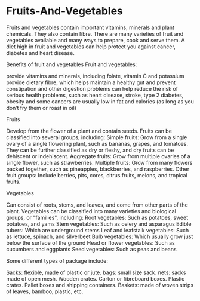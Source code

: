 # Fruits-And-Vegetables


Fruits and vegetables contain important vitamins, minerals and plant chemicals. They also contain fibre. There are many varieties of fruit and vegetables available and many ways to prepare, cook and serve them. A diet high in fruit and vegetables can help protect you against cancer, diabetes and heart disease.

Benefits of fruit and vegetables
Fruit and vegetables:

provide vitamins and minerals, including folate, vitamin C and potassium
provide dietary fibre, which helps maintain a healthy gut and prevent constipation and other digestion problems
can help reduce the risk of serious health problems, such as heart disease, stroke, type 2 diabetes, obesity and some cancers
are usually low in fat and calories (as long as you don’t fry them or roast in oil)



Fruits


Develop from the flower of a plant and contain seeds. Fruits can be classified into several groups, including:
Simple fruits: Grow from a single ovary of a single flowering plant, such as bananas, grapes, and tomatoes. They can be further classified as dry or fleshy, and dry fruits can be dehiscent or indehiscent.
Aggregate fruits: Grow from multiple ovaries of a single flower, such as strawberries.
Multiple fruits: Grow from many flowers packed together, such as pineapples, blackberries, and raspberries.
Other fruit groups: Include berries, pits, cores, citrus fruits, melons, and tropical fruits.



Vegetables


Can consist of roots, stems, and leaves, and come from other parts of the plant. Vegetables can be classified into many varieties and biological groups, or "families", including:
Root vegetables: Such as potatoes, sweet potatoes, and yams
Stem vegetables: Such as celery and asparagus
Edible tubers: Which are underground stems
Leaf and leafstalk vegetables: Such as lettuce, spinach, and silverbeet
Bulb vegetables: Which usually grow just below the surface of the ground
Head or flower vegetables: Such as cucumbers and eggplants
Seed vegetables: Such as peas and beans 


Some different types of package include:

Sacks: flexible, made of plastic or jute. bags: small size sack. nets: sacks made of open mesh.
Wooden crates.
Carton or fibreboard boxes.
Plastic crates.
Pallet boxes and shipping containers.
Baskets: made of woven strips of leaves, bamboo, plastic, etc.
